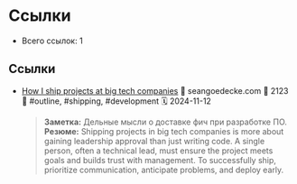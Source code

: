 # Ссылки

- Всего ссылок: 1

## Ссылки

- [How I ship projects at big tech companies](https://www.seangoedecke.com/how-to-ship/) 👤 seangoedecke.com 💬 2123 🔖 #outline, #shipping, #development 🗓️ 2024-11-12
    > **Заметка:** Дельные мысли о доставке фич при разработке ПО.
    > **Резюме:** Shipping projects in big tech companies is more about gaining leadership approval than just writing code. A single person, often a technical lead, must ensure the project meets goals and builds trust with management. To successfully ship, prioritize communication, anticipate problems, and deploy early.
